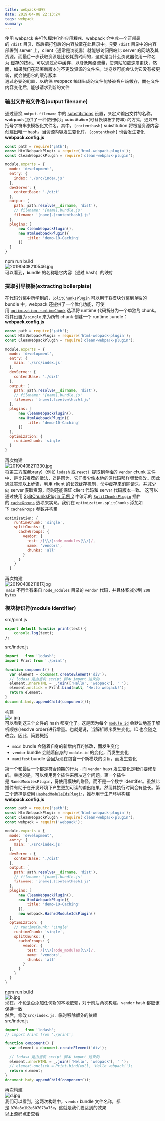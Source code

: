 ```yaml
---
title: webpack—缓存
date: 2019-04-08 22:13:24
tags: webpack
summary:
---
```

使用 webpack 来打包模块化的应用程序，webpack 会生成一个可部署的 `/dist` 目录，然后把打包后的内容放置在此目录中。只要 `/dist` 目录中的内容部署到 server 上，client（通常是浏览器）就能够访问网站此 server 的网站及其资源。而最后一步获取资源是比较耗费时间的，这就是为什么浏览器使用一种名为 [缓存](https://searchstorage.techtarget.com/definition/cache)的技术。可以通过命中缓存，以降低网络流量，使网站加载速度更快，然而，如果我们在部署新版本时不更改资源的文件名，浏览器可能会认为它没有被更新，就会使用它的缓存版本<br />通过必要的配置，以确保 webpack 编译生成的文件能够被客户端缓存，而在文件内容变化后，能够请求到新的文件
<a name="9c5f9a37"></a>
### 输出文件的文件名(output filename)
通过替换 `output.filename` 中的 [substitutions](https://webpack.docschina.org/configuration/output#output-filename) 设置，来定义输出文件的名称。webpack 提供了一种使用称为 substitution(可替换模板字符串) 的方式，通过带括号字符串来模板化文件名。其中，`[contenthash]` substitution 将根据资源内容创建出唯一 hash。当资源内容发生变化时，`[contenthash]` 也会发生变化<br />**webpack.config.js**
```javascript
const path = require('path');
const HtmlWebpackPlugin = require('html-webpack-plugin');
const CleanWebpackPlugin = require('clean-webpack-plugin');

module.exports = {
  mode: 'development',
  entry: {
    index: './src/index.js'
  },
  devServer: {
    contentBase: './dist'
  },
  output: {
    path: path.resolve(__dirname, 'dist'),
    // filename: '[name].bundle.js'
    filename: '[name].[contenthash].js'
  },
  plugins: [
      new CleanWebpackPlugin(),
      new HtmlWebpackPlugin({
          title: 'demo-10-Caching'
      })
  ]
}
```
npm run build<br />![20190408210546.jpg](https://cdn.nlark.com/yuque/0/2019/jpeg/115449/1554728790190-bd567c18-e262-4968-83db-651e8d159fca.jpeg#align=left&display=inline&height=82&name=20190408210546.jpg&originHeight=142&originWidth=1290&size=53907&status=done&width=746)<br />可以看到，bundle 的名称是它内容（通过 hash）的映射
<a name="5874592d"></a>
### 提取引导模板(extracting boilerplate) 
在代码分离中所学到的，[`SplitChunksPlugin`](https://webpack.docschina.org/plugins/split-chunks-plugin/) 可以用于将模块分离到单独的 bundle 中。webpack 还提供了一个优化功能，可使用 [`optimization.runtimeChunk`](https://webpack.docschina.org/configuration/optimization/#optimization-runtimechunk) 选项将 runtime 代码拆分为一个单独的 chunk。将其设置为 `single` 来为所有 chunk 创建一个 runtime bundle：<br />**webpack.config.js**

```javascript
const path = require('path');
const HtmlWebpackPlugin = require('html-webpack-plugin');
const CleanWebpackPlugin = require('clean-webpack-plugin');

module.exports = {
  mode: 'development',
  entry: {
    main: './src/index.js'
  },
  devServer: {
    contentBase: './dist'
  },
  output: {
    path: path.resolve(__dirname, 'dist'),
    // filename: '[name].bundle.js'
    filename: '[name].[contenthash].js'
  },
  plugins: [
      new CleanWebpackPlugin(),
      new HtmlWebpackPlugin({
          title: 'demo-10-Caching'
      })
  ],
  optimization: {
    runtimeChunk: 'single'
  }
}
```
再次构建<br />![20190408211330.jpg](https://cdn.nlark.com/yuque/0/2019/jpeg/115449/1554729319211-3dda77b4-6fd3-4c76-9d12-451e53d749df.jpeg#align=left&display=inline&height=81&name=20190408211330.jpg&originHeight=140&originWidth=1282&size=52181&status=done&width=746)<br />将第三方库(library)（例如 `lodash` 或 `react`）提取到单独的 `vendor` chunk 文件中，是比较推荐的做法，这是因为，它们很少像本地的源代码那样频繁修改。因此通过实现以上步骤，利用 client 的长效缓存机制，命中缓存来消除请求，并减少向 server 获取资源，同时还能保证 client 代码和 server 代码版本一致。 这可以通过使用 [SplitChunksPlugin 示例 2](https://webpack.docschina.org/plugins/split-chunks-plugin/#split-chunks-example-2) 中演示的 [`SplitChunksPlugin`](https://webpack.docschina.org/plugins/split-chunks-plugin/) 插件的 [`cacheGroups`](https://webpack.docschina.org/plugins/split-chunks-plugin/#splitchunks-cachegroups) 选项来实现。我们在 `optimization.splitChunks` 添加如下 `cacheGroups` 参数并构建
```javascript
optimization: {
    runtimeChunk: 'single',
    splitChunks: {
      cacheGroups: {
        vendor: {
          test: /[\\/]node_modules[\\/]/,
          name: 'vendors',
          chunks: 'all'
        }
      }
    }
  }
```
再次构建<br />![20190408211817.jpg](https://cdn.nlark.com/yuque/0/2019/jpeg/115449/1554729696229-d35abc48-c5c3-4a9c-b007-7e9f53f83126.jpeg#align=left&display=inline&height=103&name=20190408211817.jpg&originHeight=178&originWidth=1284&size=73613&status=done&width=746)<br /> `main` 不再含有来自 `node_modules` 目录的 `vendor` 代码，并且体积减少到 `208 bytes`
<a name="99a99c58"></a>
### 模块标识符(module identifier)
src/print.js
```javascript
export default function print(text) {
    console.log(text);
};
```
src/index.js
```javascript
import _ from 'lodash';
import Print from './print';

function component() {
  var element = document.createElement('div');
  // lodash 是由当前 script 脚本 import 进来的
  element.innerHTML = _.join(['Hello', 'webpack'], ' ');
  element.onclick = Print.bind(null, 'Hello webpack!');
  return element;
}
document.body.appendChild(component());
```
构建<br />![a.jpg](https://cdn.nlark.com/yuque/0/2019/jpeg/115449/1554730684241-7f87e415-2cf2-4c81-a6a3-43f6a2bca248.jpeg#align=left&display=inline&height=100&name=a.jpg&originHeight=172&originWidth=1284&size=66523&status=done&width=746)<br />可以看到这三个文件的 hash 都变化了。这是因为每个 [`module.id`](https://webpack.docschina.org/api/module-variables#module-id-commonjs-) 会默认地基于解析顺序(resolve order)进行增量。也就是说，当解析顺序发生变化，ID 也会随之改变。因此，简要概括
* `main` bundle 会随着自身的新增内容的修改，而发生变化
* `vendor` bundle 会随着自身的 `module.id` 的变化，而发生变化
* `manifest` bundle 会因为现在包含一个新模块的引用，而发生变化

第一个和最后一个都是符合预期的行为 - 而 `vendor` hash 发生变化是我们要修复的。幸运的是，可以使用两个插件来解决这个问题。第一个插件是 `NamedModulesPlugin`，将使用模块的路径，而不是一个数字 identifier。虽然此插件有助于在开发环境下产生更加可读的输出结果，然而其执行时间会有些长。第二个选择是使用 [`HashedModuleIdsPlugin`](https://webpack.docschina.org/plugins/hashed-module-ids-plugin)，推荐用于生产环境构建<br />**webpack.config.js**
```javascript
const path = require('path');
const HtmlWebpackPlugin = require('html-webpack-plugin');
const CleanWebpackPlugin = require('clean-webpack-plugin');
const webpack = require('webpack');

module.exports = {
  mode: 'development',
  entry: {
    main: './src/index.js'
  },
  devServer: {
    contentBase: './dist'
  },
  output: {
    path: path.resolve(__dirname, 'dist'),
    // filename: '[name].bundle.js'
    filename: '[name].[contenthash].js'
  },
  plugins: [
      new CleanWebpackPlugin(),
      new HtmlWebpackPlugin({
          title: 'demo-10-Caching'
      }),
      new webpack.HashedModuleIdsPlugin()
  ],
  optimization: {
    // runtimeChunk: 'single'
    runtimeChunk: 'single',
    splitChunks: {
      cacheGroups: {
        vendor: {
          test: /[\\/]node_modules[\\/]/,
          name: 'vendors',
          chunks: 'all'
        }
      }
    }
  }
}
```
npm run build<br />![b.jpg](https://cdn.nlark.com/yuque/0/2019/jpeg/115449/1554731924655-42d9ad9d-0d75-42a2-bc99-e51b39c53bb2.jpeg#align=left&display=inline&height=99&name=b.jpg&originHeight=170&originWidth=1282&size=67835&status=done&width=746)<br />现在，不论是否添加任何新的本地依赖，对于前后两次构建，`vendor` hash 都应该保持一致<br />然后，修改 `src/index.js`，临时移除额外的依赖<br />src/index.js
```javascript
import _ from 'lodash';
// import Print from './print';

function component() {
  var element = document.createElement('div');

  // lodash 是由当前 script 脚本 import 进来的
  element.innerHTML = _.join(['Hello', 'webpack'], ' ');
  // element.onclick = Print.bind(null, 'Hello webpack!');
  return element;
}
document.body.appendChild(component());
```
再次构建<br />![d.jpg](https://cdn.nlark.com/yuque/0/2019/jpeg/115449/1554732640523-cb521a79-b828-470a-bf7e-641d259433ad.jpeg#align=left&display=inline&height=100&name=d.jpg&originHeight=172&originWidth=1284&size=67694&status=done&width=746)<br />我们可以看到，这两次构建中，`vendor` bundle 文件名称，都是 `070a3e1b2e607073a75e`，这就是我们要达到的效果
<br />以上源码点击[查看](https://github.com/Lucy20209060/webpack-test/tree/master/demo-10)

